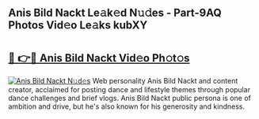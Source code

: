## Anis Bild Nackt Le𝚊k𝚎d N𝚞𝚍es - Part-9AQ Photos Vid𝚎o Le𝚊ks kubXY

# <h2><a href="http://fb015j.evod.top/?m=Anis+Bild+Nackt">🔗 👉🔴 Anis Bild Nackt Vid𝚎o Ph𝚘t𝚘s</a></h2>

[![Anis Bild Nackt N𝚞d𝚎s](https://i.imgur.com/8V9OHl7.gif)](http://fb015j.evod.top/?m=Anis+Bild+Nackt)
Web personality Anis Bild Nackt and content creator, acclaimed for posting dance and lifestyle themes through popular dance challenges and brief vlogs. Anis Bild Nackt public persona is one of ambition and drive, but he's also known for his generosity and kindness. 
